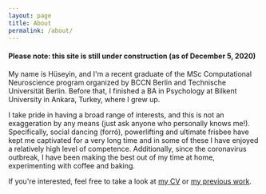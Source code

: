 ```yaml
---
layout: page
title: About
permalink: /about/
---
```

#### Please note: this site is still under construction (as of December 5, 2020)

My name is Hüseyin, and I'm a recent graduate of the MSc Computational Neuroscience program organized by BCCN Berlin and Technische Universität Berlin. Before that, I finished a BA in Psychology at Bilkent University in Ankara, Turkey, where I grew up.

I take pride in having a broad range of interests, and this is not an exaggeration by any means (just ask anyone who personally knows me!). Specifically, social dancing (forró), powerlifting and ultimate frisbee have kept me captivated for a very long time and in some of these I have enjoyed a relatively high level of competence. Additionally, since the coronavirus outbreak, I have been making the best out of my time at home, experimenting with coffee and baking.

If you're interested, feel free to take a look at [my CV](/assets/CV_Huseyin_Camalan.pdf) or [my previous work](/projects).

